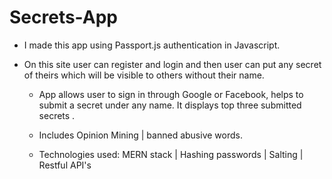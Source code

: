 # Secrets-App

- I made this app using Passport.js authentication in Javascript. 
- On this site user can register and login and then user can put any secret of theirs which will be visible to others without their name.



  - App allows user to sign in through Google or Facebook, helps to submit a secret under any name. It displays top three submitted secrets .
  
  - Includes Opinion Mining | banned abusive words.
  
  - Technologies used: MERN stack | Hashing passwords | Salting | Restful API's 

